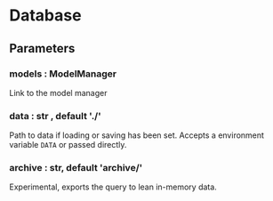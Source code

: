 # Database

## Parameters

### models : ModelManager 
Link to the model manager


### data : str , default './'
Path to data if loading or saving has been set.
Accepts a environment variable `DATA` or passed directly. 


### archive : str, default 'archive/'
Experimental, exports the query to lean in-memory data.




